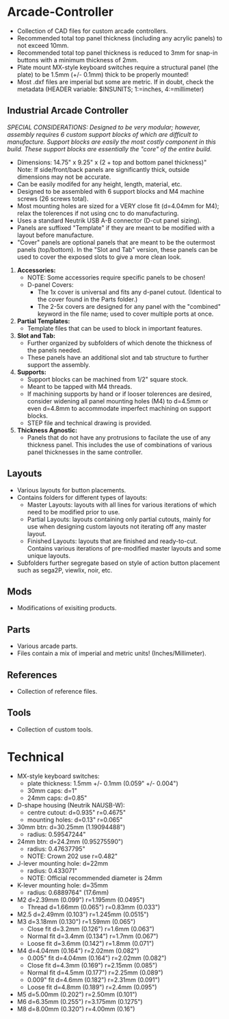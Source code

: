 # Arcade-Controller
- Collection of CAD files for custom arcade controllers.
- Recommended total top panel thickness (including any acrylic panels) to not exceed 10mm.
- Recommended total top panel thickness is reduced to 3mm for snap-in buttons with a minimum thickness of 2mm.
- Plate mount MX-style keyboard switches require a structural panel (the plate) to be 1.5mm (+/- 0.1mm) thick to be properly mounted!
- Most .dxf files are imperial but some are metric. If in doubt, check the metadata (HEADER variable: $INSUNITS; 1:=inches, 4:=millimeter)

## Industrial Arcade Controller
*SPECIAL CONSIDERATIONS: Designed to be very modular; however, assembly requires 6 custom support blocks of which are difficult to manufacture. Support blocks are easily the most costly component in this build. These support blocks are essentially the "core" of the entire build.*
- Dimensions: 14.75" x 9.25" x (2 + top and bottom panel thickness)" Note: If side/front/back panels are significantly thick, outside dimensions may not be accurate.
- Can be easily modifed for any height, length, material, etc.
- Designed to be assembled with 6 support blocks and M4 machine screws (26 screws total).
- Most mounting holes are sized for a VERY close fit (d=4.04mm for M4); relax the tolerences if not using cnc to do manufacturing.
- Uses a standard Neutrik USB A-B connector (D-cut panel sizing).
- Panels are suffixed "Template" if they are meant to be modified with a layout before manufacture.
- "Cover" panels are optional panels that are meant to be the outermost panels (top/bottom). In the "Slot and Tab" version, these panels can be used to cover the exposed slots to give a more clean look.
1. **Accessories:**
    - NOTE: Some accessories require specific panels to be chosen!
    - D-panel Covers:
        - The 1x cover is universal and fits any d-panel cutout. (Identical to the cover found in the Parts folder.)
        - The 2-5x covers are designed for any panel with the "combined" keyword in the file name; used to cover multiple ports at once.
2. **Partial Templates:**
    - Template files that can be used to block in important features.
3. **Slot and Tab:**
    - Further organized by subfolders of which denote the thickness of the panels needed.
    - These panels have an additional slot and tab structure to further support the assembly.
4. **Supports:**
    - Support blocks can be machined from 1/2" square stock.
    - Meant to be tapped with M4 threads.
    - If machining supports by hand or if looser tolerences are desired, consider widening all panel mounting holes (M4) to d=4.5mm or even d=4.8mm to accommodate imperfect machining on support blocks.
    - STEP file and technical drawing is provided.
5. **Thickness Agnostic:**
    - Panels that do not have any protrusions to facilate the use of any thickness panel. This includes the use of combinations of various panel thicknesses in the same controller.

## Layouts
- Various layouts for button placements.
- Contains folders for different types of layouts:
    - Master Layouts: layouts with all lines for various iterations of which need to be modified prior to use.
    - Partial Layouts: layouts containing only partial cutouts, mainly for use when designing custom layouts not iterating off any master layout.
    - Finished Layouts: layouts that are finished and ready-to-cut. Contains various iterations of pre-modified master layouts and some unique layouts.
- Subfolders further segregate based on style of action button placement such as sega2P, viewlix, noir, etc.

## Mods
- Modifications of exisiting products.

## Parts
- Various arcade parts.
- Files contain a mix of imperial and metric units! (Inches/Millimeter).

## References
- Collection of reference files.

## Tools
- Collection of custom tools. 

# Technical
- MX-style keyboard switches:
    - plate thickness: 1.5mm +/- 0.1mm (0.059" +/- 0.004")
    - 30mm caps: d=1"
    - 24mm caps: d=0.85"
- D-shape housing (Neutrik NAUSB-W):
    - centre cutout: d=0.935" r=0.4675"
    - mounting holes: d=0.13" r=0.065"
- 30mm btn: d=30.25mm (1.19094488")
    - radius: 0.59547244"
- 24mm btn: d=24.2mm (0.95275590")
    - radius: 0.47637795"
    - NOTE: Crown 202 use r=0.482"
- J-lever mounting hole: d=22mm
    - radius: 0.433071"
    - NOTE: Official recommended diameter is 24mm
- K-lever mounting hole: d=35mm
    - radius: 0.6889764" (17.6mm)
- M2 d=2.39mm (0.099") r=1.195mm (0.0495")
    - Thread d=1.66mm (0.065") r=0.83mm (0.033")
- M2.5 d=2.49mm (0.103") r=1.245mm (0.0515")
- M3 d=3.18mm (0.130") r=1.59mm (0.065")
    - Close fit d=3.2mm (0.126") r=1.6mm (0.063")
    - Normal fit d=3.4mm (0.134") r=1.7mm (0.067")
    - Loose fit d=3.6mm (0.142") r=1.8mm (0.071")
- M4 d=4.04mm (0.164") r=2.02mm (0.082")
    - 0.005" fit d=4.04mm (0.164") r=2.02mm (0.082")
    - Close fit d=4.3mm (0.169") r=2.15mm (0.085")
    - Normal fit d=4.5mm (0.177") r=2.25mm (0.089")
    - 0.009" fit d=4.6mm (0.182") r=2.31mm (0.091")
    - Loose fit d=4.8mm (0.189") r=2.4mm (0.095")
- M5 d=5.00mm (0.202") r=2.50mm (0.101")
- M6 d=6.35mm (0.255") r=3.175mm (0.1275")
- M8 d=8.00mm (0.320") r=4.00mm (0.16")

